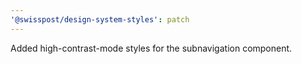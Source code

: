 ```yaml
---
'@swisspost/design-system-styles': patch
---
```


Added high-contrast-mode styles for the subnavigation component.
